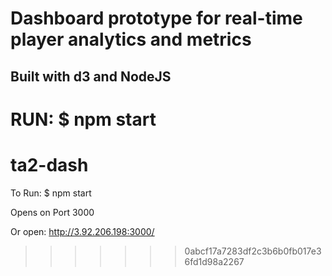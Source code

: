 
# Dashboard prototype for real-time player analytics and metrics

## Built with d3 and NodeJS

RUN: $ npm start
=======
# ta2-dash

To Run: 
$ npm start

Opens on Port 3000

Or open: http://3.92.206.198:3000/ 
>>>>>>> 0abcf17a7283df2c3b6b0fb017e36fd1d98a2267
